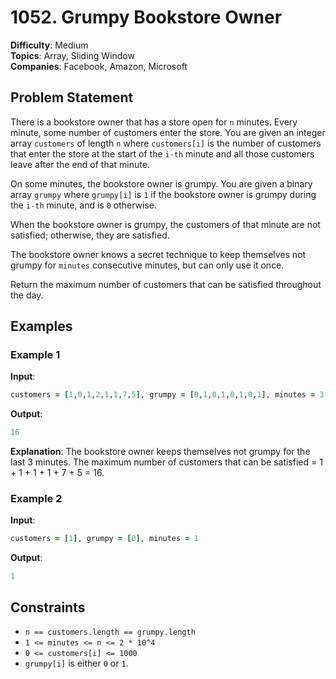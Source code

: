 # 1052. Grumpy Bookstore Owner
**Difficulty**: Medium  
**Topics**: Array, Sliding Window  
**Companies**: Facebook, Amazon, Microsoft  

## Problem Statement

There is a bookstore owner that has a store open for `n` minutes. Every minute, some number of customers enter the store. You are given an integer array `customers` of length `n` where `customers[i]` is the number of customers that enter the store at the start of the `i-th` minute and all those customers leave after the end of that minute.

On some minutes, the bookstore owner is grumpy. You are given a binary array `grumpy` where `grumpy[i]` is `1` if the bookstore owner is grumpy during the `i-th` minute, and is `0` otherwise.

When the bookstore owner is grumpy, the customers of that minute are not satisfied; otherwise, they are satisfied.

The bookstore owner knows a secret technique to keep themselves not grumpy for `minutes` consecutive minutes, but can only use it once.

Return the maximum number of customers that can be satisfied throughout the day.

## Examples

### Example 1

**Input**: 
```ruby
customers = [1,0,1,2,1,1,7,5], grumpy = [0,1,0,1,0,1,0,1], minutes = 3
```
**Output**: 
```ruby
16
```
**Explanation**: 
The bookstore owner keeps themselves not grumpy for the last 3 minutes. The maximum number of customers that can be satisfied = 1 + 1 + 1 + 1 + 7 + 5 = 16.

### Example 2

**Input**: 
```ruby
customers = [1], grumpy = [0], minutes = 1
```
**Output**: 
```ruby
1
```

## Constraints

- `n == customers.length == grumpy.length`
- `1 <= minutes <= n <= 2 * 10^4`
- `0 <= customers[i] <= 1000`
- `grumpy[i]` is either `0` or `1`.
